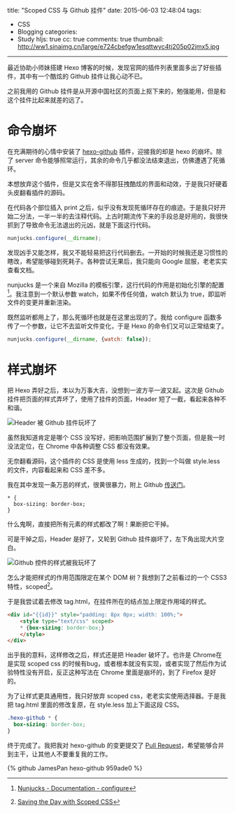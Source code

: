 title: "Scoped CSS 与 Github 挂件"
date: 2015-06-03 12:48:04
tags:
  - CSS
  - Blogging
categories:
  - Study
hljs: true
cc: true
comments: true
thumbnail: http://ww1.sinaimg.cn/large/e724cbefgw1esqttwyc4tj205p02jmx5.jpg
---

最近协助小师妹搭建 Hexo 博客的时候，发现官网的插件列表里面多出了好些插件，其中有一个酷炫的 Github 挂件让我心动不已。

之前我用的 Github 挂件是从开源中国社区的页面上抠下来的，勉强能用，但是和这个挂件比起来就差的远了。

<!-- more -->

# 命令崩坏 #

在充满期待的心情中安装了 [hexo-github][5] 插件，迎接我的却是 hexo 的崩坏。除了 server 命令能够照常运行，其余的命令几乎都没法结束退出，仿佛遭遇了死循环。

本想放弃这个插件，但是又实在舍不得那狂拽酷炫的界面和动效，于是我只好硬着头皮翻看插件的源码。

在代码各个部位插入 print 之后，似乎没有发现死循环存在的痕迹。于是我只好开始二分法，一半一半的去注释代码。上古时期流传下来的手段总是好用的，我很快抓到了导致命令无法退出的元凶，就是下面这行代码。

```js
nunjucks.configure(__dirname);
```

发现凶手又能怎样，我又不能轻易把这行代码删去。一开始的时候我还是习惯性的瞎改，希望能够碰到死耗子。各种尝试无果后，我只能向 Google 屈服，老老实实查看文档。

nunjucks 是一个来自 Mozilla 的模板引擎，这行代码的作用是初始化引擎的配置[^1]。我注意到一个默认参数 watch，如果不传任何值，watch 默认为 true，即监听文件的变更并重新渲染。

[^1]: [Nunjucks - Documentation - configure][1]

既然监听都用上了，那么死循环也就是在这里出现的了。我给 configure 函数多传了一个参数，让它不去监听文件变化，于是 Hexo 的命令们又可以正常结束了。

```js
nunjucks.configure(__dirname, {watch: false});
```

# 样式崩坏 #

把 Hexo 弄好之后，本以为万事大吉，没想到一波方平一波又起。这次是 Github 挂件把页面的样式弄坏了，使用了挂件的页面，Header 短了一截，看起来各种不和谐。

![Header 被 Github 挂件玩坏了](http://ww2.sinaimg.cn/large/e724cbefgw1esqn99rqrij20rb046wez.jpg)

虽然我知道肯定是哪个 CSS 没写好，把影响范围扩展到了整个页面，但是我一时没法定位，在 Chrome 中各种调整 CSS 都没有效果。

无奈翻看源码，这个插件的 CSS 是使用 less 生成的，找到一个叫做 style.less 的文件，内容看起来和 CSS 差不多。

我在其中发现一条万恶的样式，很黄很暴力，附上 Github [传送门][2]。

```
* {
  box-sizing: border-box;
}
```

什么鬼啊，直接把所有元素的样式都改了啊！果断把它干掉。

可是干掉之后，Header 是好了，又轮到 Github 挂件崩坏了，左下角出现大片空白。

![Github 控件的样式被我玩坏了](http://ww1.sinaimg.cn/large/e724cbefgw1esqnxn91ftj20i505wq3d.jpg)

怎么才能把样式的作用范围限定在某个 DOM 树？我想到了之前看过的一个 CSS3 特性，scoped[^2]。

[^2]: [Saving the Day with Scoped CSS][3]

于是我尝试着去修改 tag.html，在挂件所在的结点加上限定作用域的样式。

```html
<div id="{{id}}" style="padding: 8px 0px; width: 100%;">
	<style type="text/css" scoped>
	* {box-sizing: border-box;}
	</style>
</div>
```

出乎我的意料，这样修改之后，样式还是把 Header 破坏了。也许是 Chrome在是实现 scoped css 的时候有bug，或者根本就没有实现，或者实现了然后作为试验特性没有开启，反正这种写法在 Chrome 里面是崩坏的，到了 Firefox 是好的。

为了让样式更具通用性，我只好放弃 scoped css，老老实实使用选择器。于是我把 tag.html 里面的修改复原，在 style.less 加上下面这段 CSS。

```css
.hexo-github * {
  box-sizing: border-box;
}
```

终于完成了。我把我对 hexo-github 的变更提交了 [Pull Request][4]，希望能够合并到主干，让其他人不要重复我的工作。

{% github JamesPan hexo-github 959ade0 %}



[1]: https://mozilla.github.io/nunjucks/api.html#configure
[2]: https://github.com/akfish/hexo-github/blob/442e27dc38f1f26742645a254cdb37d7762058bf/static/style.less#L34:L37
[3]: https://css-tricks.com/saving-the-day-with-scoped-css/
[4]: https://github.com/akfish/hexo-github/pull/1/files
[5]: https://github.com/JamesPan/hexo-github

